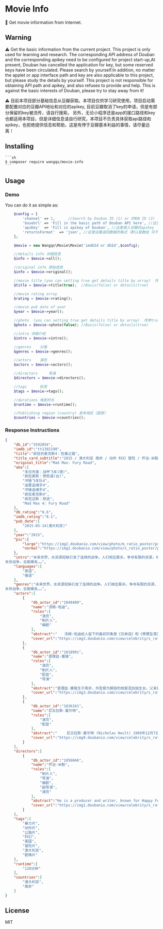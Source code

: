# Movie Info 

:movie_camera: Get movie information from Internet.

## Warning

:warning:  Get the basic information from the current project. This project is only used for learning and research. The corresponding API address of Douban and the corresponding apikey need to be configured for project start-up,At present, Douban has cancelled the application for key, but some reserved keys have been circulated. Please search by yourself.In addition, no matter the applet or app interface path and key are also applicable to this project, but please study the details by yourself. This project is not responsible for obtaining API path and apikey, and also refuses to provide and help. This is against the basic interests of Douban, please try to stay away from it!


:warning: 目前本项目部分基础信息从豆瓣获取。本项目仅供学习研究使用，项目启动需要配置对应的豆瓣API地址和对应的apikey,
目前豆瓣取消了key的申请，但是有部分保留的key被流传，请自行搜索。
另外，无论小程序还是app的接口路径和key也都适用本项目，但是详细信息请自行研究，本项目不负责具体获取api路径和apikey，也拒绝提供信息和帮助，这是有悖于豆瓣基本利益的事情，请尽量远离！

## Installing

    ```sh
    $ composer require wangqs/movie-info
    ```


## Usage

### Demo

You can do it as simple as:

```php
    $config = [
        'channel' => 1,      //Search by Douban ID (1) or IMDB ID (2)
        'baseUrl' => 'Fill in the basic path of Douban API here', //这里填入豆瓣API的基础路径
        'apiKey'  => 'Fill in apikey of Douban', //这里填入豆瓣的apikey
        'returnsFormat'  => 'json', //这里设置返回数据的格式（默认是数组 可不填），填入json 如果返回为数组的化，则自动转化为json
	];

    $movie = new Wangqs\Movie\Movie('imdbId or dbId',$config);

    //details info 详细信息
    $info = $movie->all();

    //original info 原始信息
    $info = $movie->original();

    //movie title (you can setting true get details title by array)  传参true 可以获取到更多的标题信息
    $title = $movie->title(true);  //Basis(false) or details(true)

    //movie rating array
    $rating = $movie->rating();

    //movie pub date of year
    $year = $movie->year();

    //photo  (you can setting true get details title by array)  传参true 可以获取到更多的信息
    $photo = $movie->photo(false); //Basis(false) or details(true)

    //intro 详细介绍
    $intro = $movie->intro();

    //genres    分类
    $genres = $movie->genres();

    //actors    演员
    $actors = $movie->actors();

    //directors     导演
    $directors = $movie->directors();

    //tags      标签
    $tags = $movie->tags();

    //durations 电影时长
    $runtime = $movie->runtime();

    //Publishing region (country) 发布地区（国家）
    $countries = $movie->countries();
``` 

### Response Instructions
```json
{
    "db_id":"3592854",
    "imdb_id":"tt1392190",
    "title":"疯狂的麦克斯4：狂暴之路",
    "title_card_subtitle":"2015 / 澳大利亚 南非 / 动作 科幻 冒险 / 乔治·米勒 / 汤姆·哈迪 查理兹·塞隆",
    "original_title":"Mad Max: Fury Road",
    "aka":[
        "末日先锋：战甲飞车(港)",
        "疯狂麦斯：愤怒道(台)",
        "冲锋飞车队4",
        "迷雾追魂手4",
        "冲锋追魂手4",
        "疯狂麦克斯4",
        "疯狂迈斯：怒途",
        "Mad Max 4: Fury Road"
    ],
    "db_rating":"8.6",
    "imdb_rating":"8.1",
    "pub_date":[
        "2015-05-14(澳大利亚)"
    ],
    "year":"2015",
    "pic":{
        "large":"https://img2.doubanio.com/view/photo/m_ratio_poster/public/p2236181653.jpg",
        "normal":"https://img2.doubanio.com/view/photo/s_ratio_poster/public/p2236181653.jpg"
    },
    "intro":"未来世界，水资源短缺引发了连绵的战争。人们相互厮杀，争夺有限的资源，地球变成了血腥十足的杀戮死战场。面容恐怖的不死乔在戈壁山谷建立了难以撼动的强大武装王国，他手下的战郎驾驶装备尖端武器的战车四下抢掠，杀伐无度，甚至将自己的孩子打造成战争机器。在最近一次行动中，不死乔的得力战将弗瑞奥萨（查理兹·塞隆 Charlize Theron 饰）带着生育者们叛逃，这令不死乔恼羞成怒，发誓要追回生育者。经历了激烈的追逐战和摧毁力极强的沙尘暴，弗瑞奥萨和作为血主的麦克斯（汤姆·哈迪 Tom Hardy 饰）被迫上路，而身后不仅有不死乔的追兵，还有汽油镇、子弹农场的重兵追逐。
末世战争，全面爆发……",
    "languages":[
        "英语",
        "俄语"
    ],
    "genres":"未来世界，水资源短缺引发了连绵的战争。人们相互厮杀，争夺有限的资源，地球变成了血腥十足的杀戮死战场。面容恐怖的不死乔在戈壁山谷建立了难以撼动的强大武装王国，他手下的战郎驾驶装备尖端武器的战车四下抢掠，杀伐无度，甚至将自己的孩子打造成战争机器。在最近一次行动中，不死乔的得力战将弗瑞奥萨（查理兹·塞隆 Charlize Theron 饰）带着生育者们叛逃，这令不死乔恼羞成怒，发誓要追回生育者。经历了激烈的追逐战和摧毁力极强的沙尘暴，弗瑞奥萨和作为血主的麦克斯（汤姆·哈迪 Tom Hardy 饰）被迫上路，而身后不仅有不死乔的追兵，还有汽油镇、子弹农场的重兵追逐。
末世战争，全面爆发……",
    "actors":[
        {
            "db_actor_id":"1049489",
            "name":"汤姆·哈迪",
            "roles":[
                "演员",
                "制片人",
                "编剧"
            ],
            "abstract":"　　汤姆·哈迪给人留下的最初印象是《兄弟连》和《黑鹰坠落》中英俊而带有几分邪气的美国大兵，但他是...",
            "cover_url":"https://img3.doubanio.com/view/celebrity/s_ratio_celebrity/public/p5110.jpg"
        },
        {
            "db_actor_id":"1018991",
            "name":"查理兹·塞隆",
            "roles":[
                "演员",
                "制片人",
                "配音",
                "导演"
            ],
            "abstract":"查理兹·塞隆生于南非，外型极为靓丽的她是混血独生女。父亲是法国人，母亲则是德国人。她6岁时即开始学...",
            "cover_url":"https://img3.doubanio.com/view/celebrity/s_ratio_celebrity/public/p44470.jpg"
        },
        {
            "db_actor_id":"1036341",
            "name":"尼古拉斯·霍尔特",
            "roles":[
                "演员",
                "配音"
            ],
            "abstract":"　　 尼古拉斯·霍尔特 (Nicholas Hoult) 1989年12月7日出生于英国东南部伯克夏郡3万多人口的小镇Worki...",
            "cover_url":"https://img9.doubanio.com/view/celebrity/s_ratio_celebrity/public/p1371701601.6.jpg"
        }
    ],
    "directors":[
        {
            "db_actor_id":"1056046",
            "name":"乔治·米勒",
            "roles":[
                "制片人",
                "导演",
                "编剧",
                "副导演",
                "演员"
            ],
            "abstract":"He is a producer and writer, known for Happy Feet (2006), Mad Max 2 (1981) and Mad Max (1979).",
            "cover_url":"https://img1.doubanio.com/view/celebrity/s_ratio_celebrity/public/p33507.jpg"
        }
    ],
    "tags":[
        "暴力片",
        "动作片",
        "公路片",
        "科幻",
        "美国",
        "冒险片",
        "澳大利亚",
        "剧情片"
    ],
    "runtime":[
        "120分钟"
    ],
    "countries":[
        "澳大利亚",
        "南非"
    ]
}
```

## License

MIT
